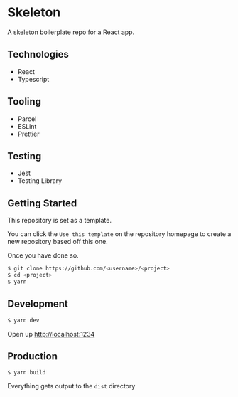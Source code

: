 # Skeleton

A skeleton boilerplate repo for a React app.

## Technologies

- React
- Typescript

## Tooling

- Parcel
- ESLint
- Prettier

## Testing

- Jest
- Testing Library

## Getting Started

This repository is set as a template.

You can click the `Use this template` on the repository homepage to create a new repository based off this one.

Once you have done so.

```sh
$ git clone https://github.com/<username>/<project>
$ cd <project>
$ yarn
```

## Development

```sh
$ yarn dev
```

Open up [http://localhost:1234](http://localhost:1234)

## Production

```sh
$ yarn build
```

Everything gets output to the `dist` directory
